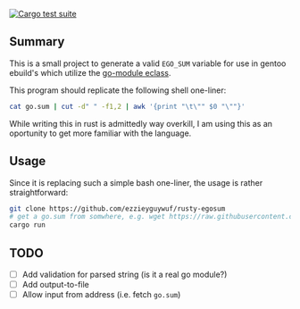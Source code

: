 [![Cargo test suite](https://github.com/ezzieyguywuf/rusty-egosum/actions/workflows/unit-tests.yml/badge.svg)](https://github.com/ezzieyguywuf/rusty-egosum/actions/workflows/unit-tests.yml)

Summary
-------

This is a small project to generate a valid `EGO_SUM` variable for use in gentoo
ebuild's which utilize the [go-module eclass][1].

This program should replicate the following shell one-liner:

```sh
cat go.sum | cut -d" " -f1,2 | awk '{print "\t\"" $0 "\""}'
```

While writing this in rust is admittedly way overkill, I am using this as an
oportunity to get more familiar with the language.

Usage
-----

Since it is replacing such a simple bash one-liner, the usage is rather
straightforward:

```sh
git clone https://github.com/ezzieyguywuf/rusty-egosum
# get a go.sum from somwhere, e.g. wget https://raw.githubusercontent.com/wakatime/wakatime-cli/v1.26.1/go.sum
cargo run
```

TODO
----

- [ ] Add validation for parsed string (is it a real go module?)
- [ ] Add output-to-file
- [ ] Allow input from address (i.e. fetch `go.sum`)

[1]: https://devmanual.gentoo.org/eclass-reference/go-module.eclass/index.html
